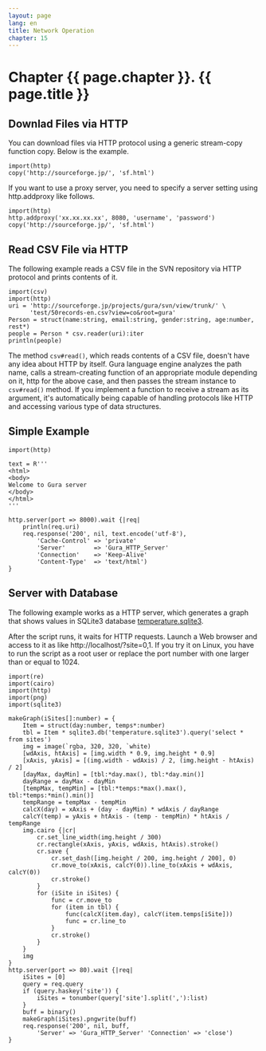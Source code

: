 ```yaml
---
layout: page
lang: en
title: Network Operation
chapter: 15
---
```


# Chapter {{ page.chapter }}. {{ page.title }}


## Downlad Files via HTTP

You can download files via HTTP protocol using a generic stream-copy function copy.
Below is the example.

    import(http)
    copy('http://sourceforge.jp/', 'sf.html')

If you want to use a proxy server, you need to specify a server setting
using http.addproxy like follows.

    import(http)
    http.addproxy('xx.xx.xx.xx', 8080, 'username', 'password')
    copy('http://sourceforge.jp/', 'sf.html')


## Read CSV File via HTTP

The following example reads a CSV file in the SVN repository via HTTP protocol
and prints contents of it.

    import(csv)
    import(http)
    uri = 'http://sourceforge.jp/projects/gura/svn/view/trunk/' \
          'test/50records-en.csv?view=co&root=gura'
    Person = struct(name:string, email:string, gender:string, age:number, rest*)
    people = Person * csv.reader(uri):iter
    println(people)

The method `csv#read()`, which reads contents of a CSV file, doesn't have
any idea about HTTP by itself. Gura language engine analyzes the path name,
calls a stream-creating function of an appropriate module depending on it,
http for the above case, and then passes the stream instance to `csv#read()` method.
If you implement a function to receive a stream as its argument,
it's automatically being capable of handling protocols like HTTP and accessing
various type of data structures.


## Simple Example

    import(http)
    
    text = R'''
    <html>
    <body>
    Welcome to Gura server
    </body>
    </html>
    '''
    
    http.server(port => 8000).wait {|req|
        println(req.uri)
        req.response('200', nil, text.encode('utf-8'),
            'Cache-Control' => 'private'
            'Server'        => 'Gura_HTTP_Server'
            'Connection'    => 'Keep-Alive'
            'Content-Type'  => 'text/html')
    }


## Server with Database

The following example works as a HTTP server, which generates a graph
that shows values in SQLite3 database
[temperature.sqlite3](https://github.com/gura-lang/gura/blob/master/sample/resource/temperature.sqlite3?raw=true).

After the script runs, it waits for HTTP requests.
Launch a Web browser and access to it as like http://localhost/?site=0,1.
If you try it on Linux, you have to run the script as a root user or
replace the port number with one larger than or equal to 1024.

    import(re)
    import(cairo)
    import(http)
    import(png)
    import(sqlite3)
    
    makeGraph(iSites[]:number) = {
        Item = struct(day:number, temps*:number)
        tbl = Item * sqlite3.db('temperature.sqlite3').query('select * from sites')
        img = image(`rgba, 320, 320, `white)
        [wdAxis, htAxis] = [img.width * 0.9, img.height * 0.9]
        [xAxis, yAxis] = [(img.width - wdAxis) / 2, (img.height - htAxis) / 2]
        [dayMax, dayMin] = [tbl:*day.max(), tbl:*day.min()]
        dayRange = dayMax - dayMin
        [tempMax, tempMin] = [tbl:*temps:*max().max(), tbl:*temps:*min().min()]
        tempRange = tempMax - tempMin
        calcX(day) = xAxis + (day - dayMin) * wdAxis / dayRange
        calcY(temp) = yAxis + htAxis - (temp - tempMin) * htAxis / tempRange
        img.cairo {|cr|
            cr.set_line_width(img.height / 300)
            cr.rectangle(xAxis, yAxis, wdAxis, htAxis).stroke()
            cr.save {
                cr.set_dash([img.height / 200, img.height / 200], 0)
                cr.move_to(xAxis, calcY(0)).line_to(xAxis + wdAxis, calcY(0))
                cr.stroke()
            }
            for (iSite in iSites) {
                func = cr.move_to
                for (item in tbl) {
                    func(calcX(item.day), calcY(item.temps[iSite]))
                    func = cr.line_to
                }
                cr.stroke()
            }
        }
        img
    }
    http.server(port => 80).wait {|req|
        iSites = [0]
    	query = req.query
        if (query.haskey('site')) {
            iSites = tonumber(query['site'].split(','):list)
        }
        buff = binary()
        makeGraph(iSites).pngwrite(buff)
        req.response('200', nil, buff,
            'Server' => 'Gura_HTTP_Server' 'Connection' => 'close')
    }
